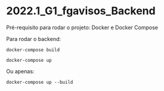 # 2022.1_G1_fgavisos_Backend

Pré-requisito para rodar o projeto: Docker e Docker Compose

Para rodar o backend:

```
docker-compose build
```

```
docker-compose up 
```

Ou apenas: 
```
docker-compose up --build
```